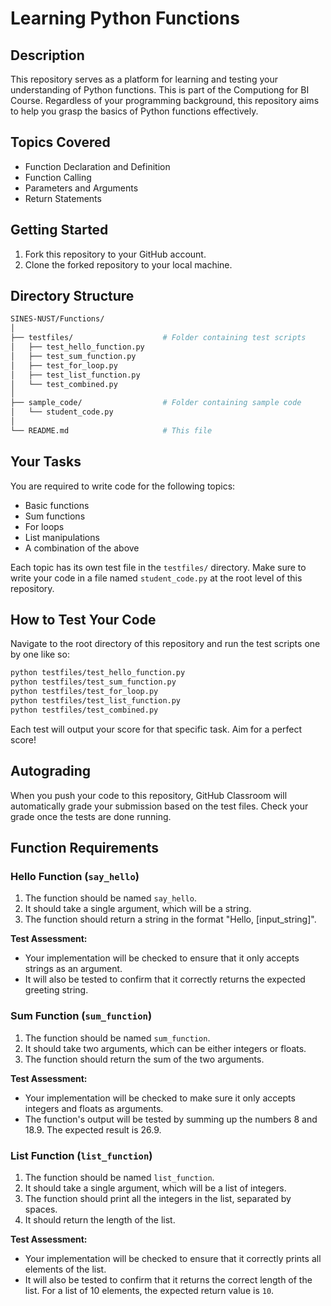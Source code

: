 # Learning Python Functions

## Description
This repository serves as a platform for learning and testing your understanding of Python functions. This is part of the Computiong for BI Course. Regardless of your programming background, this repository aims to help you grasp the basics of Python functions effectively.

## Topics Covered
- Function Declaration and Definition
- Function Calling
- Parameters and Arguments
- Return Statements


## Getting Started
1. Fork this repository to your GitHub account.
2. Clone the forked repository to your local machine.

## Directory Structure

```bash
SINES-NUST/Functions/
│
├── testfiles/                    # Folder containing test scripts
│   ├── test_hello_function.py
│   ├── test_sum_function.py
│   ├── test_for_loop.py
│   ├── test_list_function.py
│   └── test_combined.py
│
├── sample_code/                  # Folder containing sample code
│   └── student_code.py
│
└── README.md                     # This file
```

## Your Tasks

You are required to write code for the following topics:

- Basic functions
- Sum functions
- For loops
- List manipulations
- A combination of the above

Each topic has its own test file in the `testfiles/` directory. Make sure to write your code in a file named `student_code.py` at the root level of this repository.

## How to Test Your Code

Navigate to the root directory of this repository and run the test scripts one by one like so:

```bash
python testfiles/test_hello_function.py
python testfiles/test_sum_function.py
python testfiles/test_for_loop.py
python testfiles/test_list_function.py
python testfiles/test_combined.py
```

Each test will output your score for that specific task. Aim for a perfect score!

## Autograding

When you push your code to this repository, GitHub Classroom will automatically grade your submission based on the test files. Check your grade once the tests are done running.

## Function Requirements

### Hello Function (`say_hello`)

1. The function should be named `say_hello`.
2. It should take a single argument, which will be a string.
3. The function should return a string in the format "Hello, [input_string]".

**Test Assessment:**
- Your implementation will be checked to ensure that it only accepts strings as an argument.
- It will also be tested to confirm that it correctly returns the expected greeting string.

### Sum Function (`sum_function`)

1. The function should be named `sum_function`.
2. It should take two arguments, which can be either integers or floats.
3. The function should return the sum of the two arguments.

**Test Assessment:**
- Your implementation will be checked to make sure it only accepts integers and floats as arguments.
- The function's output will be tested by summing up the numbers 8 and 18.9. The expected result is 26.9.

### List Function (`list_function`)

1. The function should be named `list_function`.
2. It should take a single argument, which will be a list of integers.
3. The function should print all the integers in the list, separated by spaces.
4. It should return the length of the list.

**Test Assessment:**
- Your implementation will be checked to ensure that it correctly prints all elements of the list.
- It will also be tested to confirm that it returns the correct length of the list. For a list of 10 elements, the expected return value is `10`.
